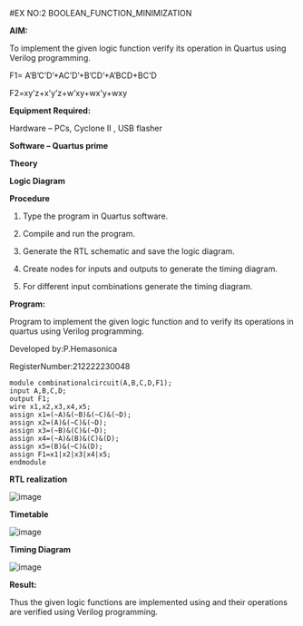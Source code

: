#EX NO:2 BOOLEAN_FUNCTION_MINIMIZATION

**AIM:**

To implement the given logic function verify its operation in Quartus using Verilog programming.

F1= A’B’C’D’+AC’D’+B’CD’+A’BCD+BC’D 

F2=xy’z+x’y’z+w’xy+wx’y+wxy

**Equipment Required:**

Hardware – PCs, Cyclone II , USB flasher

**Software – Quartus prime**

**Theory**

**Logic Diagram**

**Procedure**

1.	Type the program in Quartus software.

2.	Compile and run the program.

3.	Generate the RTL schematic and save the logic diagram.

4.	Create nodes for inputs and outputs to generate the timing diagram.

5.	For different input combinations generate the timing diagram.


**Program:**

 Program to implement the given logic function and to verify its operations in quartus using Verilog programming. 

Developed by:P.Hemasonica

RegisterNumber:212222230048
```
module combinationalcircuit(A,B,C,D,F1);
input A,B,C,D;
output F1;
wire x1,x2,x3,x4,x5;
assign x1=(~A)&(~B)&(~C)&(~D);
assign x2=(A)&(~C)&(~D);
assign x3=(~B)&(C)&(~D);
assign x4=(~A)&(B)&(C)&(D);
assign x5=(B)&(~C)&(D);
assign F1=x1|x2|x3|x4|x5;
endmodule
```
**RTL realization**

![image](https://github.com/Hemasonica774/BOOLEAN_FUNCTION_MINIMIZATION/assets/118361409/df67ac94-bbdd-4276-93b7-797ec0dee523)

**Timetable**

![image](https://github.com/Hemasonica774/BOOLEAN_FUNCTION_MINIMIZATION/assets/118361409/dba7a035-8cac-4c2f-bce3-6dd8297d91ad)

**Timing Diagram**

![image](https://github.com/Hemasonica774/BOOLEAN_FUNCTION_MINIMIZATION/assets/118361409/8d167ed3-baa3-478d-98c0-13e5baf78d0c)

**Result:**

Thus the given logic functions are implemented using and their operations are verified using Verilog programming.

